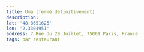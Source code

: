 ```yaml
---
title: Uma (fermé définitivement)
description:
lat: '48.8651625'
lon: '2.3304951'
address: 7 Rue du 29 Juillet, 75001 Paris, France
tags: bar restaurant
---
```

